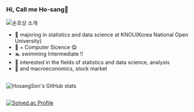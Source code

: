 ### Hi,  Call me Ho-sang👋
![손호상 소개](https://capsule-render.vercel.app/api?type=venom&height=300&color=gradient&text=Hosang%20Son&fontAlign=50)
- 🏫 majoring in statistics and data science at KNOU(Korea National Open University)
- 🏫 + Computer Sicence 😋
- 🏊 swimming Intermediate !!
- 👀 interested in the fields of statistics and data science, analysis
- 👀 and macroeconomics, stock market
## 
![HosangSon's GitHub stats](https://github-readme-stats.vercel.app/api?username=HosangSon&show_icons=true)
## 
[![Solved.ac Profile](http://mazassumnida.wtf/api/v2/generate_badge?boj=stringback)](https://solved.ac/stringback/)
##
